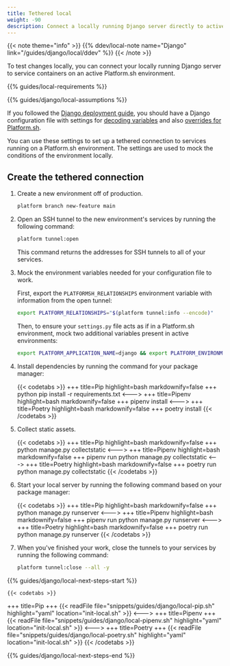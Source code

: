 ```yaml
---
title: Tethered local
weight: -90
description: Connect a locally running Django server directly to active services on a Platform.sh environment.
---
```


{{< note theme="info" >}}
{{% ddev/local-note name="Django" link="/guides/django/local/ddev" %}}
{{< /note >}}

To test changes locally, you can connect your locally running Django server
to service containers on an active Platform.sh environment.

{{% guides/local-requirements %}}

{{% guides/django/local-assumptions %}}

If you followed the [Django deployment guide](../deploy/_index.md),
you should have a Django configuration file with settings for [decoding variables](../deploy/customize.md#decoding-variables)
and also [overrides for Platform.sh](../deploy/customize.md#decoding-variables).

You can use these settings to set up a tethered connection to services running on a Platform.sh environment.
The settings are used to mock the conditions of the environment locally.

## Create the tethered connection

1.  Create a new environment off of production.

    ```bash
    platform branch new-feature main
    ```

2.  Open an SSH tunnel to the new environment's services by running the following command:

    ```bash
    platform tunnel:open
    ```

    This command returns the addresses for SSH tunnels to all of your services.

3.  Mock the environment variables needed for your configuration file to work.

    First, export the `PLATFORMSH_RELATIONSHIPS` environment variable with information from the open tunnel:

    ```bash
    export PLATFORM_RELATIONSHIPS="$(platform tunnel:info --encode)"
    ```

    Then,  to ensure your `settings.py` file acts as if in a Platform.sh environment,
    mock two additional variables present in active environments:

    ```bash
    export PLATFORM_APPLICATION_NAME=django && export PLATFORM_ENVIRONMENT=new-feature
    ```

4.  Install dependencies by running the command for your package manager:

    {{< codetabs >}}
+++
title=Pip
highlight=bash
markdownify=false
+++
python pip install -r requirements.txt
<--->
+++
title=Pipenv
highlight=bash
markdownify=false
+++
pipenv install
<--->
+++
title=Poetry
highlight=bash
markdownify=false
+++
poetry install
    {{< /codetabs >}}


5.  Collect static assets.

    {{< codetabs >}}
+++
title=Pip
highlight=bash
markdownify=false
+++
python manage.py collectstatic
<--->
+++
title=Pipenv
highlight=bash
markdownify=false
+++
pipenv run python manage.py collectstatic
<--->
+++
title=Poetry
highlight=bash
markdownify=false
+++
poetry run python manage.py collectstatic 
    {{< /codetabs >}}


6.  Start your local server by running the following command based on your package manager:

    {{< codetabs >}}
+++
title=Pip
highlight=bash
markdownify=false
+++
python manage.py runserver
<--->
+++
title=Pipenv
highlight=bash
markdownify=false
+++
pipenv run python manage.py runserver
<--->
+++
title=Poetry
highlight=bash
markdownify=false
+++
poetry run python manage.py runserver
    {{< /codetabs >}}


7.  When you've finished your work, close the tunnels to your services by running the following command:

    ```bash
    platform tunnel:close --all -y
    ```

{{% guides/django/local-next-steps-start %}}

    {{< codetabs >}}
+++
title=Pip
+++
{{< readFile file="snippets/guides/django/local-pip.sh" highlight="yaml" location="init-local.sh" >}}
<--->
+++
title=Pipenv
+++
{{< readFile file="snippets/guides/django/local-pipenv.sh" highlight="yaml" location="init-local.sh" >}}
<--->
+++
title=Poetry
+++
{{< readFile file="snippets/guides/django/local-poetry.sh" highlight="yaml" location="init-local.sh" >}}
    {{< /codetabs >}}

{{% guides/django/local-next-steps-end %}}
